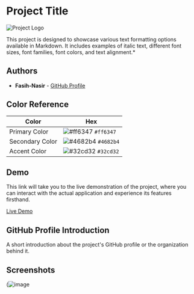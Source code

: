 # Project Title

![Project Logo](https://encrypted-tbn0.gstatic.com/images?q=tbn:ANd9GcSdDDe8SIBVjxTuOFUolVuG0NfO0Tz-C6gtw_rpMsRksdQY3dR0_WjEuGKWhQTCBAvVplY&usqp=CAU)


This project is designed to showcase various text formatting options available in Markdown. It includes examples of italic text, different font sizes, font families, font colors, and text alignment.*

## Authors

- **Fasih-Nasir** - [GitHub Profile](https://github.com/Fasih-Nasir)



## Color Reference

| Color          | Hex          |
| -------------- | ------------ |
| Primary Color  | ![#ff6347](https://placehold.co/15x15/ff6347/ff6347.png) `#ff6347` |
| Secondary Color| ![#4682b4](https://placehold.co/15x15/4682b4/4682b4.png) `#4682b4` |
| Accent Color   | ![#32cd32](https://placehold.co/15x15/32cd32/32cd32.png) `#32cd32` |

## Demo

This link will take you to the live demonstration of the project, where you can interact with the actual application and experience its features firsthand.

[Live Demo](https://fasih-nasirjsproject23.netlify.app/)

## GitHub Profile Introduction

A short introduction about the project's GitHub profile or the organization behind it.


## Screenshots

(![image](https://github.com/Fasih-Nasir/jsproject23/assets/154458171/71d901b6-5144-413b-82f2-6591f76d45ab)

